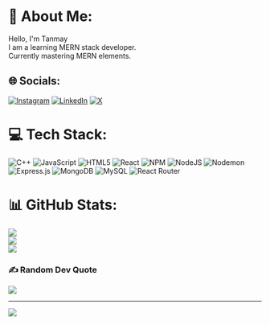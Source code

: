 # 💫 About Me:
Hello, I'm Tanmay<br>I am a learning MERN stack developer.<br>Currently mastering MERN elements.


## 🌐 Socials:
[![Instagram](https://img.shields.io/badge/Instagram-%23E4405F.svg?logo=Instagram&logoColor=white)](https://instagram.com/padakitanmay) [![LinkedIn](https://img.shields.io/badge/LinkedIn-%230077B5.svg?logo=linkedin&logoColor=white)](https://linkedin.com/in/tanmay-padaki-a909b4137) [![X](https://img.shields.io/badge/X-black.svg?logo=X&logoColor=white)](https://x.com/padakitanmay) 

# 💻 Tech Stack:
![C++](https://img.shields.io/badge/c++-%2300599C.svg?style=for-the-badge&logo=c%2B%2B&logoColor=white) ![JavaScript](https://img.shields.io/badge/javascript-%23323330.svg?style=for-the-badge&logo=javascript&logoColor=%23F7DF1E) ![HTML5](https://img.shields.io/badge/html5-%23E34F26.svg?style=for-the-badge&logo=html5&logoColor=white) ![React](https://img.shields.io/badge/react-%2320232a.svg?style=for-the-badge&logo=react&logoColor=%2361DAFB) ![NPM](https://img.shields.io/badge/NPM-%23CB3837.svg?style=for-the-badge&logo=npm&logoColor=white) ![NodeJS](https://img.shields.io/badge/node.js-6DA55F?style=for-the-badge&logo=node.js&logoColor=white) ![Nodemon](https://img.shields.io/badge/NODEMON-%23323330.svg?style=for-the-badge&logo=nodemon&logoColor=%BBDEAD) ![Express.js](https://img.shields.io/badge/express.js-%23404d59.svg?style=for-the-badge&logo=express&logoColor=%2361DAFB) ![MongoDB](https://img.shields.io/badge/MongoDB-%234ea94b.svg?style=for-the-badge&logo=mongodb&logoColor=white) ![MySQL](https://img.shields.io/badge/mysql-4479A1.svg?style=for-the-badge&logo=mysql&logoColor=white) ![React Router](https://img.shields.io/badge/React_Router-CA4245?style=for-the-badge&logo=react-router&logoColor=white)
# 📊 GitHub Stats:
![](https://github-readme-stats.vercel.app/api?username=padakitanmay&theme=dark&hide_border=false&include_all_commits=false&count_private=false)<br/>
![](https://github-readme-streak-stats.herokuapp.com/?user=padakitanmay&theme=dark&hide_border=false)<br/>
![](https://github-readme-stats.vercel.app/api/top-langs/?username=padakitanmay&theme=dark&hide_border=false&include_all_commits=false&count_private=false&layout=compact)

### ✍️ Random Dev Quote
![](https://quotes-github-readme.vercel.app/api?type=horizontal&theme=radical)

---
[![](https://visitcount.itsvg.in/api?id=padakitanmay&icon=0&color=0)](https://visitcount.itsvg.in)

<!-- Proudly created with GPRM ( https://gprm.itsvg.in ) -->
